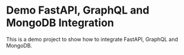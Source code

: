 # Demo FastAPI, GraphQL and MongoDB Integration

This is a demo project to show how to integrate FastAPI, GraphQL and MongoDB.
